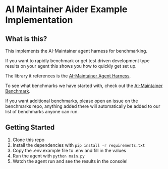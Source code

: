 # AI Maintainer Aider Example Implementation

## What is this?

This implements the AI-Maintainer agent harness for benchmarking.

If you want to rapidly benchmark or get test driven development type results on your agent this shows you how to quickly get set up.

The library it references is the [AI-Maintainer Agent Harness](https://github.com/ai-maintainer-inc/agent_harness).

To see what benchmarks we have started with, check out the [AI-Maintainer Benchmark](https://github.com/ai-maintainer-inc/benchmarks).

If you want additional benchmarks, please open an issue on the benchmarks repo, anything added there will automatically be added to our list of benchmarks anyone can run.

## Getting Started

1. Clone this repo
2. Install the dependencies with `pip install -r requirements.txt`
3. Copy the .env.example file to .env and fill in the values
3. Run the agent with `python main.py`
4. Watch the agent run and see the results in the console!

